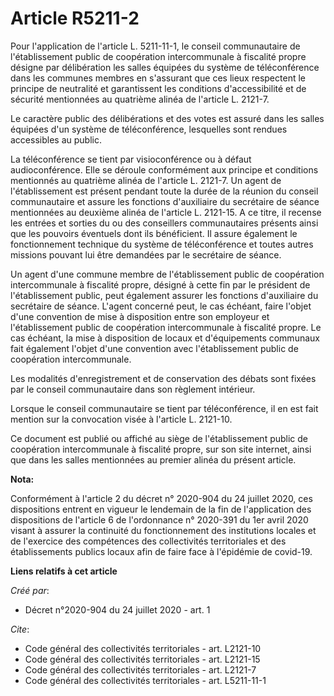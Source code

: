 # Article R5211-2

Pour l'application de l'article L. 5211-11-1, le conseil communautaire de l'établissement public de coopération
intercommunale à fiscalité propre désigne par délibération les salles équipées du système de téléconférence dans les communes
membres en s'assurant que ces lieux respectent le principe de neutralité et garantissent les conditions d'accessibilité et de
sécurité mentionnées au quatrième alinéa de l'article L. 2121-7. 

Le caractère public des délibérations et des votes est assuré dans les salles équipées d'un système de téléconférence,
lesquelles sont rendues accessibles au public. 

La téléconférence se tient par visioconférence ou à défaut audioconférence. Elle se déroule conformément aux principe et
conditions mentionnés au quatrième alinéa de l'article L. 2121-7. Un agent de l'établissement est présent pendant toute la
durée de la réunion du conseil communautaire et assure les fonctions d'auxiliaire du secrétaire de séance mentionnées au
deuxième alinéa de l'article L. 2121-15. A ce titre, il recense les entrées et sorties du ou des conseillers communautaires
présents ainsi que les pouvoirs éventuels dont ils bénéficient. Il assure également le fonctionnement technique du système de
téléconférence et toutes autres missions pouvant lui être demandées par le secrétaire de séance. 

Un agent d'une commune membre de l'établissement public de coopération intercommunale à fiscalité propre, désigné à cette fin
par le président de l'établissement public, peut également assurer les fonctions d'auxiliaire du secrétaire de séance.
L'agent concerné peut, le cas échéant, faire l'objet d'une convention de mise à disposition entre son employeur et
l'établissement public de coopération intercommunale à fiscalité propre. Le cas échéant, la mise à disposition de locaux et
d'équipements communaux fait également l'objet d'une convention avec l'établissement public de coopération intercommunale. 

Les modalités d'enregistrement et de conservation des débats sont fixées par le conseil communautaire dans son règlement
intérieur. 

Lorsque le conseil communautaire se tient par téléconférence, il en est fait mention sur la convocation visée à l'article L.
2121-10. 

Ce document est publié ou affiché au siège de l'établissement public de coopération intercommunale à fiscalité propre, sur
son site internet, ainsi que dans les salles mentionnées au premier alinéa du présent article.

**Nota:**

Conformément à l'article 2 du décret n° 2020-904 du 24 juillet 2020, ces dispositions entrent en vigueur le lendemain de la
fin de l'application des dispositions de l'article 6 de l'ordonnance n° 2020-391 du 1er avril 2020 visant à assurer la
continuité du fonctionnement des institutions locales et de l'exercice des compétences des collectivités territoriales et des
établissements publics locaux afin de faire face à l'épidémie de covid-19.

**Liens relatifs à cet article**

_Créé par_:

  - Décret n°2020-904 du 24 juillet 2020 - art. 1

_Cite_:

  - Code général des collectivités territoriales - art. L2121-10
  - Code général des collectivités territoriales - art. L2121-15
  - Code général des collectivités territoriales - art. L2121-7
  - Code général des collectivités territoriales - art. L5211-11-1
